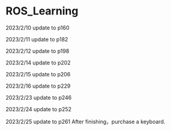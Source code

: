 # ROS_Learning
2023/2/10 update to p160

2023/2/11 update to p182

2023/2/12 update to p198

2023/2/14 update to p202

2023/2/15 update to p206

2023/2/16 update to p229

2023/2/23 update to p246

2023/2/24 update to p252

2023/2/25 update to p261
After finishing，purchase a keyboard.
